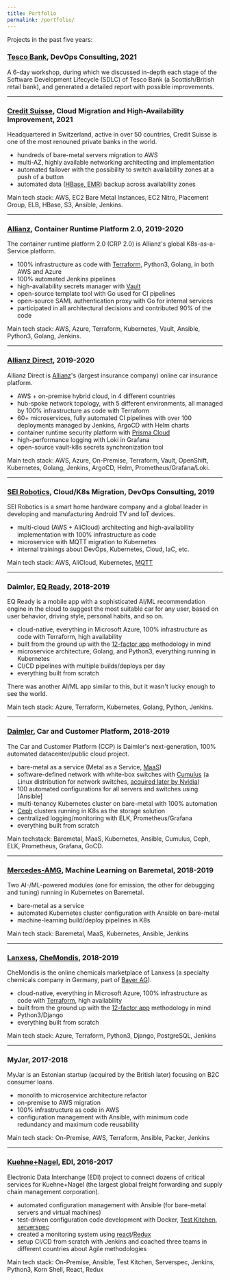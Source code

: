 ```yaml
---
title: Portfolio
permalink: /portfolio/
---
```


Projects in the past five years:

### [Tesco Bank](https://www.tescobank.com/), DevOps Consulting, 2021

A 6-day workshop, during which we discussed in-depth each stage of the Software Development Lifecycle (SDLC) of Tesco Bank (a Scottish/British retail bank), and generated a detailed report with possible improvements.

---

### [Credit Suisse](https://www.credit-suisse.com/), Cloud Migration and High-Availability Improvement, 2021

Headquartered in Switzerland, active in over 50 countries, Credit Suisse is one of the most renouned private banks in the world.

- hundreds of bare-metal servers migration to AWS
- multi-AZ, highly available networking architecting and implementation
- automated failover with the possibility to switch availability zones at a push of a button
- automated data ([HBase, EMR](https://aws.amazon.com/cn/emr/features/hbase/)) backup across availability zones

Main tech stack: AWS, EC2 Bare Metal Instances, EC2 Nitro, Placement Group, ELB, HBase, S3, Ansible, Jenkins.

---

### [Allianz](https://www.allianz.com/en.html), Container Runtime Platform 2.0, 2019-2020

The container runtime platform 2.0 (CRP 2.0) is Allianz's global K8s-as-a-Service platform.

- 100% infrastructure as code with [Terraform](https://www.terraform.io/), Python3, Golang, in both AWS and Azure
- 100% automated Jenkins pipelines
- high-availability secrets manager with [Vault](https://www.vaultproject.io/)
- open-source template tool with Go used for CI pipelines
- open-source SAML authentication proxy with Go for internal services
- participated in all architectural decisions and contributed 90% of the code

Main tech stack: AWS, Azure, Terraform, Kubernetes, Vault, Ansible, Python3, Golang, Jenkins.

---

### [Allianz Direct](https://allianzdirect.de/), 2019-2020

Allianz Direct is [Allianz](https://www.allianz.com/en.html)'s (largest insurance company) online car insurance platform.

- AWS + on-premise hybrid cloud, in 4 different countries
- hub-spoke network topology, with 5 different environments, all managed by 100% infrastructure as code with Terraform
- 60+ microservices, fully automated CI pipelines with over 100 deployments managed by Jenkins, ArgoCD with Helm charts
- container runtime security platform with [Prisma Cloud](https://www.paloaltonetworks.com/prisma/cloud)
- high-performance logging with Loki in Grafana
- open-source vault-k8s secrets synchronization tool

Main tech stack: AWS, Azure, On-Premise, Terraform, Vault, OpenShift, Kubernetes, Golang, Jenkins, ArgoCD, Helm, Prometheus/Grafana/Loki.

---

### [SEI Robotics](https://seirobotics.net/), Cloud/K8s Migration, DevOps Consulting, 2019

SEI Robotics is a smart home hardware company and a global leader in developing and manufacturing Android TV and IoT devices.

- multi-cloud (AWS + AliCloud) architecting and high-availability implementation with 100% infrastructure as code
- microservice with MQTT migration to Kubernetes
- internal trainings about DevOps, Kubernetes, Cloud, IaC, etc.

Main tech stack: AWS, AliCloud, Kubernetes, [MQTT](https://mqtt.org/)

---

### Daimler, [EQ Ready](https://www.mercedes-benz.com/en/innovation/eq-ready/), 2018-2019

EQ Ready is a mobile app with a sophisticated AI/ML recommendation engine in the cloud to suggest the most suitable car for any user, based on user behavior, driving style, personal habits, and so on.

- cloud-native, everything in Microsoft Azure, 100% infrastructure as code with Terraform, high availability
- built from the ground up with the [12-factor app](https://12factor.net/) methodology in mind
- microservice architecture, Golang, and Python3, everything running in Kubernetes
- CI/CD pipelines with multiple builds/deploys per day
- everything built from scratch

There was another AI/ML app similar to this, but it wasn't lucky enough to see the world.

Main tech stack: Azure, Terraform, Kubernetes, Golang, Python, Jenkins.

---

### [Daimler](https://www.daimler.com/), Car and Customer Platform, 2018-2019

The Car and Customer Platform (CCP) is Daimler's next-generation, 100% automated datacenter/public cloud project.

- bare-metal as a service (Metal as a Service, [MaaS](https://maas.io/))
- software-defined network with white-box switches with [Cumulus](https://www.nvidia.com/en-sg/networking/ethernet-switching/cumulus-linux/) (a Linux distribution for network switches, [acquired later by Nvidia](https://techcrunch.com/2020/05/04/nvidia-acquires-cumulus-networks/))
- 100 automated configurations for all servers and switches using [Ansible]
- multi-tenancy Kubernetes cluster on bare-metal with 100% automation
- [Ceph](https://ceph.io/) clusters running in K8s as the storage solution
- centralized logging/monitoring with ELK, Prometheus/Grafana
- everything built from scratch

Main techstack: Baremetal, MaaS, Kubernetes, Ansible, Cumulus, Ceph, ELK, Prometheus, Grafana, GoCD.

---

### [Mercedes-AMG](https://www.mercedes-amg.com/), Machine Learning on Baremetal, 2018-2019

Two AI-/ML-powered modules (one for emission, the other for debugging and tuning) running in Kubernetes on Baremetal.

- bare-metal as a service
- automated Kubernetes cluster configuration with Ansible on bare-metal
- machine-learning build/deploy pipelines in K8s

Main tech stack: Baremetal, MaaS, Kubernetes, Ansible, Jenkins

---

### [Lanxess](https://lanxess.com/), [CheMondis](https://chemondis.com/), 2018-2019

CheMondis is the online chemicals marketplace of Lanxess (a specialty chemicals company in Germany, part of [Bayer AG](https://www.bayer.com/en/)).

- cloud-native, everything in Microsoft Azure, 100% infrastructure as code with [Terraform](https://www.terraform.io/), high availability
- built from the ground up with the [12-factor app](https://12factor.net/) methodology in mind
- Python3/Django
- everything built from scratch

Main tech stack: Azure, Terraform, Python3, Django, PostgreSQL, Jenkins

---

### MyJar, 2017-2018

MyJar is an Estonian startup (acquired by the British later) focusing on B2C consumer loans.

- monolith to microservice architecture refactor
- on-premise to AWS migration
- 100% infrastructure as code in AWS
- configuration management with Ansible, with minimum code redundancy and maximum code reusability

Main tech stack: On-Premise, AWS, Terraform, Ansible, Packer, Jenkins

---

### [Kuehne+Nagel](https://home.kuehne-nagel.com/), EDI, 2016-2017

Electronic Data Interchange (EDI) project to connect dozens of critical services for Kuehne+Nagel (the largest global freight forwarding and supply chain management corporation).

- automated configuration management with Ansible (for bare-metal servers and virtual machines)
- test-driven configuration code development with Docker, [Test Kitchen](https://kitchen.ci/), [serverspec](https://serverspec.org/)
- created a monitoring system using [react](https://reactjs.org/)/[Redux](https://redux.js.org/)
- setup CI/CD from scratch with Jenkins and coached three teams in different countries about Agile methodologies

Main tech stack: On-Premise, Ansible, Test Kitchen, Serverspec, Jenkins, Python3, Korn Shell, React, Redux
